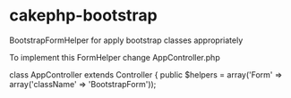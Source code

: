 cakephp-bootstrap
=================

BootstrapFormHelper for apply bootstrap classes appropriately

To implement this FormHelper change AppController.php

  class AppController extends Controller {
    public $helpers = array('Form' => array('className' => 'BootstrapForm'));
